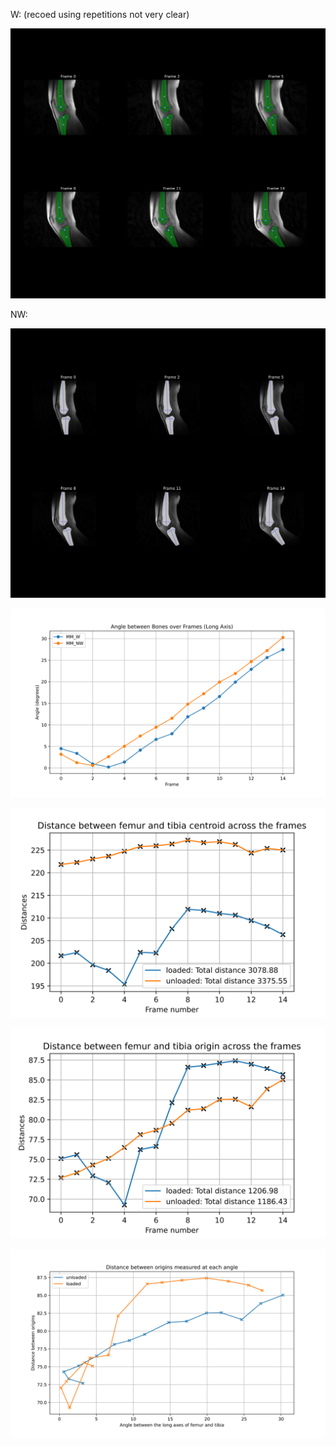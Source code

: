 W: (recoed using repetitions not very clear)

![mosaic_MM_W_both_bones.svg](mosaic_MM_W_both_bones.svg)

NW: 

![mosaic_MM_NW_both_bones.svg](mosaic_MM_NW_both_bones.svg)

![MM_both_Angle_betwn_long_axes.svg](MM_both_Angle_betwn_long_axes.svg)

![dist_betwn_centroid.svg](dist_betwn_centroid.svg)

![dist_betwn_origin.svg](dist_betwn_origin.svg)

![Angle_vs_origin_both.svg](Angle_vs_origin_both.svg)

